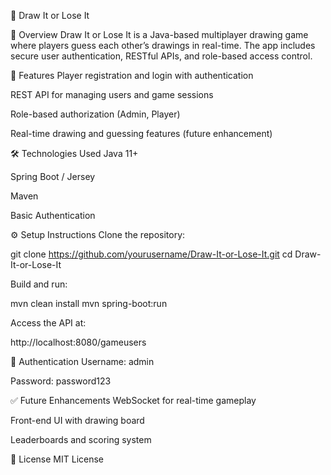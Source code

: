 🎨 Draw It or Lose It


📌 Overview
Draw It or Lose It is a Java-based multiplayer drawing game where players guess each other’s drawings in real-time. The app includes secure user authentication, RESTful APIs, and role-based access control.

🚀 Features
Player registration and login with authentication

REST API for managing users and game sessions

Role-based authorization (Admin, Player)

Real-time drawing and guessing features (future enhancement)

🛠️ Technologies Used
Java 11+

Spring Boot / Jersey

Maven

Basic Authentication


⚙️ Setup Instructions
Clone the repository:



git clone https://github.com/yourusername/Draw-It-or-Lose-It.git
cd Draw-It-or-Lose-It

Build and run:

mvn clean install
mvn spring-boot:run

Access the API at:

http://localhost:8080/gameusers

🔐 Authentication
Username: admin

Password: password123

✅ Future Enhancements
WebSocket for real-time gameplay

Front-end UI with drawing board

Leaderboards and scoring system

📄 License
MIT License
